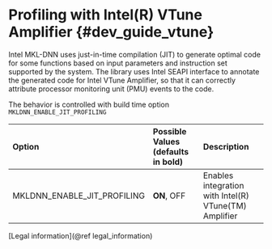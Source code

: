 Profiling with Intel(R) VTune Amplifier {#dev_guide_vtune}
========================================================

Intel MKL-DNN uses just-in-time compilation (JIT) to generate optimal code
for some functions based on input parameters and instruction set supported
by the system. The library uses Intel SEAPI interface to annotate the
generated code for Intel VTune Amplifier, so that it can correctly attribute
processor monitoring unit (PMU) events to the code.

The behavior is controlled with build time option `MKLDNN_ENABLE_JIT_PROFILING`

| Option                      | Possible Values (defaults in bold)   | Description
| :---                        |:---                                  | :---
|MKLDNN_ENABLE_JIT_PROFILING  | **ON**, OFF                          | Enables integration with Intel(R) VTune(TM) Amplifier


[Legal information](@ref legal_information)
